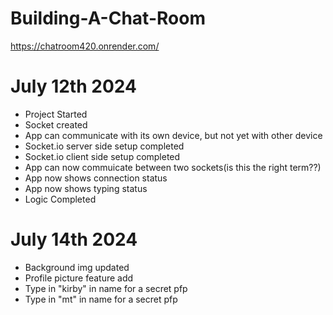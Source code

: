 # Building-A-Chat-Room
https://chatroom420.onrender.com/

# July 12th 2024
- Project Started
- Socket created
- App can communicate with its own device, but not yet with other device
- Socket.io server side setup completed
- Socket.io client side setup completed
- App can now commuicate between two sockets(is this the right term??)
- App now shows connection status
- App now shows typing status
- Logic Completed

# July 14th 2024
- Background img updated
- Profile picture feature add
- Type in "kirby" in name for a secret pfp
- Type in "mt" in name for a secret pfp
  







